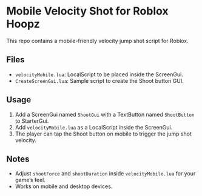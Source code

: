 # Mobile Velocity Shot for Roblox Hoopz

This repo contains a mobile-friendly velocity jump shot script for Roblox.

## Files

- `velocityMobile.lua`: LocalScript to be placed inside the ScreenGui.
- `CreateScreenGui.lua`: Sample script to create the Shoot button GUI.

## Usage

1. Add a ScreenGui named `ShootGui` with a TextButton named `ShootButton` to StarterGui.
2. Add `velocityMobile.lua` as a LocalScript inside the ScreenGui.
3. The player can tap the Shoot button on mobile to trigger the jump shot velocity.

## Notes

- Adjust `shootForce` and `shootDuration` inside `velocityMobile.lua` for your game’s feel.
- Works on mobile and desktop devices.

